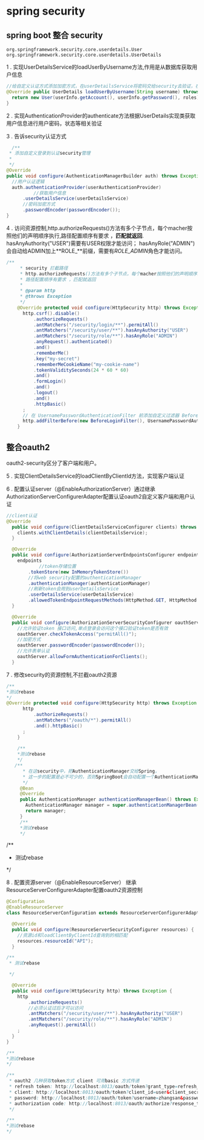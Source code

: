 # spring security

## spring boot 整合 security
	
	org.springframework.security.core.userdetails.User
	org.springframework.security.core.userdetails.UserDetails	
  
1 . 实现UserDetailsService的loadUserByUsername方法,作用是从数据库获取用户信息
  ```java
//给自定义认证方式添加加密方式，在userDetailsService将密码交给security去验证，在认证管理中配置密码验证方式
  @Override public UserDetails loadUserByUsername(String username) throws UsernameNotFoundException {
    return new User(userInfo.getAccount(), userInfo.getPassword(), roles);
  }
```
2 . 实现AuthenticationProvider的authenticate方法根据UserDetails实现类获取用户信息进行用户密码，状态等相关验证

3 . 告诉security认证方式
  ```java
	/**
   * 添加自定义登录到认证security管理
   * 
   */
  @Override
  public void configure(AuthenticationManagerBuilder auth) throws Exception {
    //用户认证逻辑
    auth.authenticationProvider(userAuthenticationProvider)
    		//获取用户信息
        .userDetailsService(userDetailsService)
        //密码加密方式
        .passwordEncoder(passwordEncoder());
  }
  ```
4 . 访问资源控制,http.authorizeRequests()方法有多个子节点，每个macher按照他们的声明顺序执行,路径配置顺序有要求 ，**匹配就返回**.
  hasAnyAuthority("USER")需要有USER权限才能访问；
  hasAnyRole("ADMIN")会自动给ADMIN加上**ROLE_**前缀，需要有*ROLE_ADMIN*角色才能访问。
  ```java
  /**
       * security 拦截路径
       * http.authorizeRequests()方法有多个子节点，每个macher按照他们的声明顺序执行
       * 路径配置顺序有要求 ，匹配就返回
       *
       * @param http
       * @throws Exception
       */
      @Override protected void configure(HttpSecurity http) throws Exception {
        http.csrf().disable()
            .authorizeRequests()
            .antMatchers("/security/login/**").permitAll()
            .antMatchers("/security/user/**").hasAnyAuthority("USER")
            .antMatchers("/security/role/**").hasAnyRole("ADMIN")
            .anyRequest().authenticated()
            .and()
            .rememberMe()
            .key("my-secret")
            .rememberMeCookieName("my-cookie-name")
            .tokenValiditySeconds(24 * 60 * 60)
            .and()
            .formLogin()
            .and()
            .logout()
            .and()
            .httpBasic()
        ;
        // 在 UsernamePasswordAuthenticationFilter 前添加自定义过滤器 BeforeLoginFilter 
        http.addFilterBefore(new BeforeLoginFilter(), UsernamePasswordAuthenticationFilter.class);
      }
  ```
## 整合oauth2
		
oauth2-security区分了客户端和用户。

5 . 实现ClientDetailsService的loadClientByClientId方法，实现客户端认证
	
6 . 配置认证server（@EnableAuthorizationServer）通过继承AuthorizationServerConfigurerAdapter配置认证oauth2自定义客户端和用户认证
```java
//client认证
@Override
  public void configure(ClientDetailsServiceConfigurer clients) throws Exception {
    clients.withClientDetails(clientDetailsService);
  }

  @Override
  public void configure(AuthorizationServerEndpointsConfigurer endpoints) {
    endpoints
    		//token存储位置
        .tokenStore(new InMemoryTokenStore())
        //将web security配置的authenticationManager
        .authenticationManager(authenticationManager)
        //刷新token会用到userDetailsService
        .userDetailsService(userDetailsService)
        .allowedTokenEndpointRequestMethods(HttpMethod.GET, HttpMethod.POST);
  }

  @Override
  public void configure(AuthorizationServerSecurityConfigurer oauthServer) {
  	//允许验证token 接口访问,单点登录会访问这个接口验证token是否有效
    oauthServer.checkTokenAccess("permitAll()");
    //加密方式
    oauthServer.passwordEncoder(passwordEncoder());
    //允许表单认证
    oauthServer.allowFormAuthenticationForClients();
  }
```
7 . 修改security的资源控制,不拦截oauth2资源
```java
/**
*测试rebase
*/
@Override protected void configure(HttpSecurity http) throws Exception {
      http
          .authorizeRequests()
          .antMatchers("/oauth/*").permitAll()
          .and().httpBasic()
      ;
    }
    
    /**
    *测试rebase
    */
   /**
      * 在这security中，把AuthenticationManager交给Spring，
      * 这一步的配置是必不可少的，否则SpringBoot会自动配置一个AuthenticationManager,覆盖掉内存中的用户
      */
     @Bean
     @Override
     public AuthenticationManager authenticationManagerBean() throws Exception {
       AuthenticationManager manager = super.authenticationManagerBean();
       return manager;
     }
     /**
     *测试rebase
     */
```  

/**
 * 测试rebase

 */

8 . 配置资源server（@EnableResourceServer） 继承ResourceServerConfigurerAdapter配置oauth2资源控制
```java
@Configuration
@EnableResourceServer
class ResourceServerConfiguration extends ResourceServerConfigurerAdapter {

  @Override
  public void configure(ResourceServerSecurityConfigurer resources) {
    //资源id和loadClientByClientId查询到的相匹配
    resources.resourceId("API");
  }

/**
 * 测试rebase

 */

  @Override
  public void configure(HttpSecurity http) throws Exception {
    http
        .authorizeRequests()
        //必须认证过后才可以访问
        .antMatchers("/security/user/**").hasAnyAuthority("USER")
        .antMatchers("/security/role/**").hasAnyRole("ADMIN")
        .anyRequest().permitAll()
    ;
  }
}
```


```java
/**
*测试rebase
*/

/**
 * oauth2 几种获取token方式 client 可用basic 方式传递
 * refresh token: http://localhost:8013/oauth/token?grant_type=refresh_token&refresh_token=3680e51e-fbf4-417a-85d9-6a8205c14c0a&client_id=user&client_secret=123456
 * client: http://localhost:8013/oauth/token?client_id=user&client_secret=123456&scope=read&grant_type=client_credentials
 * password: http://localhost:8013/oauth/token?username=zhangsan&password=123456&grant_type=password&scope=read&client_id=user&client_secret=1234567
 * authorization code: http://localhost:8013/oauth/authorize?response_type=code&client_id=code&redirect_uri=http://localhost:8013/security/login&scope=all
 */

/**
*测试rebase
*/

```